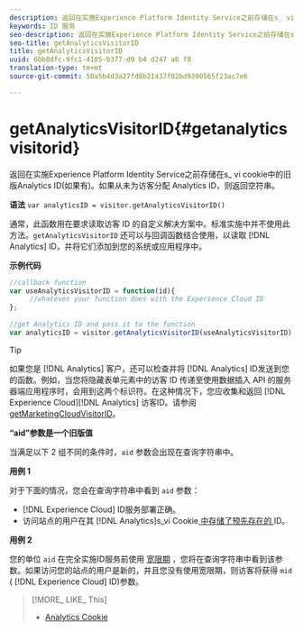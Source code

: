 ```yaml
---
description: 返回在实施Experience Platform Identity Service之前存储在s_ vi cookie中的旧版Analytics ID(如果有)。如果从未为访客分配 Analytics ID，则返回空符串。
keywords: ID 服务
seo-description: 返回在实施Experience Platform Identity Service之前存储在s_ vi cookie中的旧版Analytics ID(如果有)。如果从未为访客分配 Analytics ID，则返回空符串。
seo-title: getAnalyticsVisitorID
title: getAnalyticsVisitorID
uuid: 6bb8dfc-9fc1-4105-b377-d9 b4 d247 a0 f8
translation-type: tm+mt
source-git-commit: 50a5b4d3a27fd8b21437f02bd9390565f23ac7e6

---
```



# getAnalyticsVisitorID{#getanalyticsvisitorid}

返回在实施Experience Platform Identity Service之前存储在s_ vi cookie中的旧版Analytics ID(如果有)。如果从未为访客分配 Analytics ID，则返回空符串。

**语法** `var analyticsID = visitor.getAnalyticsVisitorID()`

通常，此函数用在要求读取访客 ID 的自定义解决方案中。标准实施中并不使用此方法。`getAnalyticsVisitorID` 还可以与回调函数结合使用，以读取 [!DNL Analytics] ID，并将它们添加到您的系统或应用程序中。

**示例代码**

```js
//callback function 
var useAnalyticsVisitorID = function(id){ 
     //whatever your function does with the Experience Cloud ID 
}; 
 
//get Analytics ID and pass it to the function 
var analyticsID = visitor.getAnalyticsVisitorID(useAnalyticsVisitorID)
```

>[!TIP]
>
>如果您是 [!DNL Analytics] 客户，还可以检查并将 [!DNL Analytics] ID发送到您的函数。例如，当您将隐藏表单元素中的访客 ID 传递至使用数据插入 API 的服务器端应用程序时，会用到这两个标识符。在这种情况下，您应收集和返回 [!DNL Experience Cloud][!DNL Analytics] 访客ID。请参阅 [getMarketingCloudVisitorID](../../library/get-set/getmcvid.md)。

**“aid”参数是一个旧版值**

当满足以下 2 组不同的条件时，`aid` 参数会出现在查询字符串中。

**用例 1**

对于下面的情况，您会在查询字符串中看到 `aid` 参数：

* [!DNL Experience Cloud] ID服务部署正确。
* 访问站点的用户在其 [!DNL Analytics]s_vi Cookie[ 中存储了预先存在的 ](https://marketing.adobe.com/resources/help/en_US/whitepapers/cookies/?f=cookies_analytics.html) ID。

**用例 2**

您的单位 `aid` 在完全实施ID服务前使用 [宽限期](../../reference/analytics-reference/grace-period.md) ，您将在查询字符串中看到该参数。如果访问您的站点的用户是新的，并且您没有使用宽限期，则访客将获得 `mid` ( [!DNL Experience Cloud] ID)参数。

>[!MORE_ LIKE_ This]
>
>* [Analytics Cookie](https://marketing.adobe.com/resources/help/en_US/whitepapers/cookies/cookies_analytics.html)

